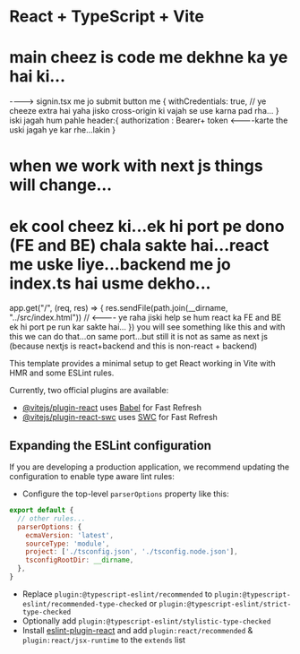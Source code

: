 # React + TypeScript + Vite



# main cheez is code me dekhne ka ye hai ki... 
----> signin.tsx me jo submit button me
{
  withCredentials: true, // ye cheeze extra hai yaha jisko cross-origin ki vajah se use karna pad rha...
}
 iski jagah hum pahle header:{
  authorization : Bearer+ token <----karte the uski jagah ye kar rhe...lakin 
 }
# when we work with next js things will change...

# ek cool cheez ki...ek hi port pe dono (FE and BE) chala sakte hai...react me uske liye...backend me jo index.ts hai usme dekho...
app.get("/", (req, res) => {
    res.sendFile(path.join(__dirname, "../src/index.html"))   // <---- ye raha jiski help se hum react ka FE and BE ek hi port pe run kar sakte hai...
})
 you will see something like  this and with this we can do that...on same port...but still it is not as same as next js (because nextjs is react+backend and this is non-react + backend)








This template provides a minimal setup to get React working in Vite with HMR and some ESLint rules.

Currently, two official plugins are available:

- [@vitejs/plugin-react](https://github.com/vitejs/vite-plugin-react/blob/main/packages/plugin-react/README.md) uses [Babel](https://babeljs.io/) for Fast Refresh
- [@vitejs/plugin-react-swc](https://github.com/vitejs/vite-plugin-react-swc) uses [SWC](https://swc.rs/) for Fast Refresh

## Expanding the ESLint configuration

If you are developing a production application, we recommend updating the configuration to enable type aware lint rules:

- Configure the top-level `parserOptions` property like this:

```js
export default {
  // other rules...
  parserOptions: {
    ecmaVersion: 'latest',
    sourceType: 'module',
    project: ['./tsconfig.json', './tsconfig.node.json'],
    tsconfigRootDir: __dirname,
  },
}
```

- Replace `plugin:@typescript-eslint/recommended` to `plugin:@typescript-eslint/recommended-type-checked` or `plugin:@typescript-eslint/strict-type-checked`
- Optionally add `plugin:@typescript-eslint/stylistic-type-checked`
- Install [eslint-plugin-react](https://github.com/jsx-eslint/eslint-plugin-react) and add `plugin:react/recommended` & `plugin:react/jsx-runtime` to the `extends` list
